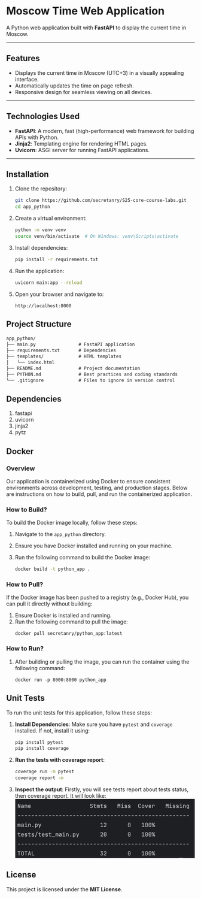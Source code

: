 # Moscow Time Web Application

A Python web application built with **FastAPI** to display the current time in Moscow.

---

## **Features**
- Displays the current time in Moscow (UTC+3) in a visually appealing interface.
- Automatically updates the time on page refresh.
- Responsive design for seamless viewing on all devices.

---

## **Technologies Used**
- **FastAPI**: A modern, fast (high-performance) web framework for building APIs with Python.
- **Jinja2**: Templating engine for rendering HTML pages.
- **Uvicorn**: ASGI server for running FastAPI applications.

---

## **Installation**

1. Clone the repository:
   ```bash
   git clone https://github.com/secretanry/S25-core-course-labs.git
   cd app_python
2. Create a virtual environment:
   ```bash
   python -m venv venv
   source venv/bin/activate  # On Windows: venv\Scripts\activate
3. Install dependencies:
   ```bash
   pip install -r requirements.txt
4. Run the application:
   ```bash
   uvicorn main:app --reload
5. Open your browser and navigate to:
   ```text
   http://localhost:8000

## **Project Structure**
```
app_python/
├── main.py                # FastAPI application
├── requirements.txt       # Dependencies
├── templates/             # HTML templates
│   └── index.html
├── README.md              # Project documentation
├── PYTHON.md              # Best practices and coding standards
└── .gitignore             # Files to ignore in version control
```


## **Dependencies**
1. fastapi
2. uvicorn
3. jinja2
4. pytz

## Docker

### Overview

Our application is containerized using Docker to ensure consistent environments across development, testing, and production stages. Below are instructions on how to build, pull, and run the containerized application.

### How to Build?

To build the Docker image locally, follow these steps:

1. Navigate to the `app_python` directory.
2. Ensure you have Docker installed and running on your machine.
3. Run the following command to build the Docker image:

   ```sh
   docker build -t python_app .
   ```
### How to Pull?

If the Docker image has been pushed to a registry (e.g., Docker Hub), you can pull it directly without building:

1. Ensure Docker is installed and running.
2. Run the following command to pull the image:
   ```shell
   docker pull secretanry/python_app:latest
   ```

### How to Run?
1. After building or pulling the image, you can run the container using the following command:
   ```shell
   docker run -p 8000:8000 python_app
   ```

## Unit Tests

To run the unit tests for this application, follow these steps:

1. **Install Dependencies**:
   Make sure you have `pytest` and `coverage` installed. If not, install it using:
   ```bash
   pip install pytest
   pip install coverage
   ```
2. **Run the tests with coverage report**:
   ```bash
   coverage run -m pytest
   coverage report -m
   ```
3. **Inspect the output**:
   Firstly, you will see tests report about tests status, then coverage report. It will look like:
   ![Report example]( ./static/report.png "Coverage Report")

## **License**
This project is licensed under the **MIT License**.
